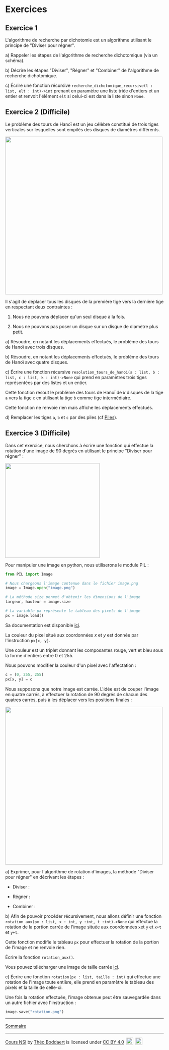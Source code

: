 # Exercices

## Exercice 1

L'algorithme de recherche par dichotomie est un algorithme utilisant le principe de "Diviser pour régner".

a) Rappeler les étapes de l'algorithme de recherche dichotomique (via un schéma).

b) Décrire les étapes "Diviser", "Régner" et "Combiner" de l'algorithme de recherche dichotomique.

c) Écrire une fonction récursive ``recherche_dichotomique_recursive(l : list, elt : int)->int`` prenant en paramètre une liste triée d'entiers et un entier et renvoit l'élément ``elt`` si celui-ci est dans la liste sinon ``None``.

## Exercice 2 (Difficile)

Le problème des tours de Hanoï est un jeu célèbre constitué de trois tiges verticales sur lesquelles sont empilés des disques de diamètres différents.

<img src="./../img/Tours_de_Hanoi.jpeg" width=500>

Il s'agit de déplacer tous les disques de la première tige vers la dernière tige en respectant deux contraintes :

1. Nous ne pouvons déplacer qu'un seul disque à la fois.

2. Nous ne pouvons pas poser un disque sur un disque de diamètre plus petit.

a) Résoudre, en notant les déplacements effectués, le problème des tours de Hanoï avec trois disques.

b) Résoudre, en notant les déplacements effcetués, le problème des tours de Hanoï avec quatre disques.

c) Écrire une fonction récursive `resolution_tours_de_hanoi(a : list, b : list, c : list, k : int)->None` qui prend en paramètres trois tiges représentées par des listes et un entier.

Cette fonction résout le problème des tours de Hanoï de $k$ disques de la tige `a` vers la tige `c` en utilisant la tige `b` comme tige intermédiaire.

Cette fonction ne renvoie rien mais affiche les déplacements effectués.

d) Remplacer les tiges `a`, `b` et `c` par des piles (cf [Piles](./../../../Structures_de_données/Structures_linéaires_de_données/Piles.md)).

## Exercice 3 (Difficile)

Dans cet exercice, nous cherchons à écrire une fonction qui effectue la rotation d'une image de $90$ degrés en utilisant le principe "Diviser pour régner" :

<img src="./../img/einstein_rotation.gif" width=300>

Pour manipuler une image en python, nous utiliserons le module PIL :

```python
from PIL import Image

# Nous chargeons l'image contenue dans le fichier image.png
image = Image.open("image.png")

# La méthode size permet d'obtenir les dimensions de l'image
largeur, hauteur = image.size

# La variable px représente le tableau des pixels de l'image
px = image.load()
```

Sa documentation est disponible [ici](https://pillow.readthedocs.io/en/stable/reference/Image.html).


La couleur du pixel situé aux coordonnées $x$ et $y$ est donnée par l'instruction ``px[x, y]``.

Une couleur est un triplet donnant les composantes rouge, vert et bleu sous la forme d'entiers entre $0$ et $255$.

Nous pouvons modifier la couleur d'un pixel avec l'affectation :

```python
c = (0, 255, 255)
px[x, y] = c
```

Nous supposons que notre image est carrée. L'idée est de couper l'image en quatre carrés, à effectuer la rotation de $90$ degrés de chacun des quatres carrés, puis à les déplacer vers les positions finales :

<img src="./../img/rotation_carre.png" width=500>

a) Exprimer, pour l'algorithme de rotation d'images, la méthode "Diviser pour régner" en décrivant les étapes :
   
   - Diviser :
   
   - Régner :
   
   - Combiner :

b) Afin de pouvoir procéder récursivement, nous allons définir une fonction ``rotation_aux(px : list, x : int, y :int, t :int)->None`` qui effectue la rotation de la portion carrée de l'image située aux coordonnées ``x``et ``y`` et ``x+t`` et ``y+t``.

Cette fonction modifie le tableau ``px`` pour effectuer la rotation de la portion de l'image et ne renvoie rien.

Écrire la fonction ``rotation_aux()``.

Vous pouvez télécharger une image de taille carrée [ici](./../src/image_de_taille_carree.jpg).

c) Écrire une fonction ``rotation(px : list, taille : int)`` qui effectue une rotation de l'image toute entière, elle prend en paramètre le tableau des pixels et la taille de celle-ci.
   
Une fois la rotation effectuée, l'image obtenue peut être sauvegardée dans un autre fichier avec l'instruction :
   
```python
image.save("rotation.png")
```

__________________

[Sommaire](./../../../README.md)

___________

<p xmlns:cc="http://creativecommons.org/ns#" xmlns:dct="http://purl.org/dc/terms/"><a property="dct:title" rel="cc:attributionURL" href="https://github.com/boddaert/nsi">Cours NSI</a> by <a rel="cc:attributionURL dct:creator" property="cc:attributionName" href="https://github.com/boddaert">Théo Boddaert</a> is licensed under <a href="https://creativecommons.org/licenses/by/4.0/?ref=chooser-v1" target="_blank" rel="license noopener noreferrer" style="display:inline-block;">CC BY 4.0</a>  <img style="height:22px!important;margin-left:3px;vertical-align:text-bottom;" src="https://mirrors.creativecommons.org/presskit/icons/cc.svg?ref=chooser-v1" alt="">  <img style="height:22px!important;margin-left:3px;vertical-align:text-bottom;" src="https://mirrors.creativecommons.org/presskit/icons/by.svg?ref=chooser-v1" alt=""></p> 